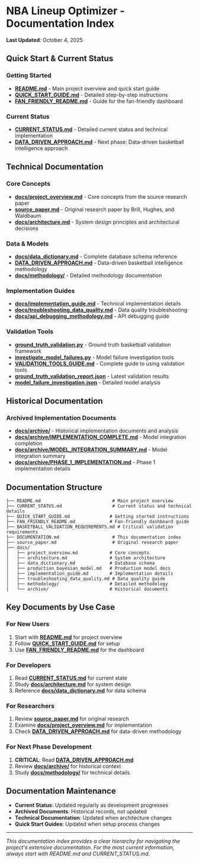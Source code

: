 # NBA Lineup Optimizer - Documentation Index

**Last Updated**: October 4, 2025

## Quick Start & Current Status

### **Getting Started**
- **[README.md](README.md)** - Main project overview and quick start guide
- **[QUICK_START_GUIDE.md](QUICK_START_GUIDE.md)** - Detailed step-by-step instructions
- **[FAN_FRIENDLY_README.md](FAN_FRIENDLY_README.md)** - Guide for the fan-friendly dashboard

### **Current Status**
- **[CURRENT_STATUS.md](CURRENT_STATUS.md)** - Detailed current status and technical implementation
- **[DATA_DRIVEN_APPROACH.md](DATA_DRIVEN_APPROACH.md)** - Next phase: Data-driven basketball intelligence approach

## Technical Documentation

### **Core Concepts**
- **[docs/project_overview.md](docs/project_overview.md)** - Core concepts from the source research paper
- **[source_paper.md](source_paper.md)** - Original research paper by Brill, Hughes, and Waldbaum
- **[docs/architecture.md](docs/architecture.md)** - System design principles and architectural decisions

### **Data & Models**
- **[docs/data_dictionary.md](docs/data_dictionary.md)** - Complete database schema reference
- **[DATA_DRIVEN_APPROACH.md](DATA_DRIVEN_APPROACH.md)** - Data-driven basketball intelligence methodology
- **[docs/methodology/](docs/methodology/)** - Detailed methodology documentation

### **Implementation Guides**
- **[docs/implementation_guide.md](docs/implementation_guide.md)** - Technical implementation details
- **[docs/troubleshooting_data_quality.md](docs/troubleshooting_data_quality.md)** - Data quality troubleshooting
- **[docs/api_debugging_methodology.md](docs/methodology/api_debugging_methodology.md)** - API debugging guide

### **Validation Tools**
- **[ground_truth_validation.py](ground_truth_validation.py)** - Ground truth basketball validation framework
- **[investigate_model_failures.py](investigate_model_failures.py)** - Model failure investigation tools
- **[VALIDATION_TOOLS_GUIDE.md](VALIDATION_TOOLS_GUIDE.md)** - Complete guide to using validation tools
- **[ground_truth_validation_report.json](ground_truth_validation_report.json)** - Latest validation results
- **[model_failure_investigation.json](model_failure_investigation.json)** - Detailed model analysis

## Historical Documentation

### **Archived Implementation Documents**
- **[docs/archive/](docs/archive/)** - Historical implementation documents and analysis
- **[docs/archive/IMPLEMENTATION_COMPLETE.md](docs/archive/IMPLEMENTATION_COMPLETE.md)** - Model integration completion
- **[docs/archive/MODEL_INTEGRATION_SUMMARY.md](docs/archive/MODEL_INTEGRATION_SUMMARY.md)** - Model integration summary
- **[docs/archive/PHASE_1_IMPLEMENTATION.md](docs/archive/PHASE_1_IMPLEMENTATION.md)** - Phase 1 implementation details

## Documentation Structure

```
├── README.md                           # Main project overview
├── CURRENT_STATUS.md                   # Current status and technical details
├── QUICK_START_GUIDE.md               # Getting started instructions
├── FAN_FRIENDLY_README.md             # Fan-friendly dashboard guide
├── BASKETBALL_VALIDATION_REQUIREMENTS.md # Critical validation requirements
├── DOCUMENTATION.md                    # This documentation index
├── source_paper.md                     # Original research paper
├── docs/
│   ├── project_overview.md            # Core concepts
│   ├── architecture.md                # System architecture
│   ├── data_dictionary.md             # Database schema
│   ├── production_bayesian_model.md   # Production model docs
│   ├── implementation_guide.md        # Implementation details
│   ├── troubleshooting_data_quality.md # Data quality guide
│   ├── methodology/                   # Detailed methodology
│   └── archive/                       # Historical documents
```

## Key Documents by Use Case

### **For New Users**
1. Start with **[README.md](README.md)** for project overview
2. Follow **[QUICK_START_GUIDE.md](QUICK_START_GUIDE.md)** for setup
3. Use **[FAN_FRIENDLY_README.md](FAN_FRIENDLY_README.md)** for the dashboard

### **For Developers**
1. Read **[CURRENT_STATUS.md](CURRENT_STATUS.md)** for current state
2. Study **[docs/architecture.md](docs/architecture.md)** for system design
3. Reference **[docs/data_dictionary.md](docs/data_dictionary.md)** for data schema

### **For Researchers**
1. Review **[source_paper.md](source_paper.md)** for original research
2. Examine **[docs/project_overview.md](docs/project_overview.md)** for implementation
3. Check **[DATA_DRIVEN_APPROACH.md](DATA_DRIVEN_APPROACH.md)** for data-driven methodology

### **For Next Phase Development**
1. **CRITICAL**: Read **[DATA_DRIVEN_APPROACH.md](DATA_DRIVEN_APPROACH.md)**
2. Review **[docs/archive/](docs/archive/)** for historical context
3. Study **[docs/methodology/](docs/methodology/)** for technical details

## Documentation Maintenance

- **Current Status**: Updated regularly as development progresses
- **Archived Documents**: Historical records, not updated
- **Technical Documentation**: Updated when architecture changes
- **Quick Start Guides**: Updated when setup process changes

---

*This documentation index provides a clear hierarchy for navigating the project's extensive documentation. For the most current information, always start with README.md and CURRENT_STATUS.md.*
